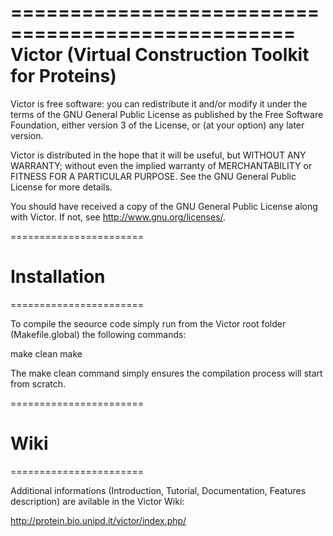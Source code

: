 ==================================================
Victor (Virtual Construction Toolkit for Proteins)
==================================================

Victor is free software: you can redistribute it and/or modify
it under the terms of the GNU General Public License as published by
the Free Software Foundation, either version 3 of the License, or
(at your option) any later version.

Victor is distributed in the hope that it will be useful,
but WITHOUT ANY WARRANTY; without even the implied warranty of
MERCHANTABILITY or FITNESS FOR A PARTICULAR PURPOSE.  See the
GNU General Public License for more details.

You should have received a copy of the GNU General Public License
along with Victor.  If not, see <http://www.gnu.org/licenses/>.


=======================
# Installation
=======================

To compile the seource code simply run from the Victor 
root folder (Makefile.global) the following commands:

 make clean
 make

The make clean command simply ensures the compilation 
process will start from scratch. 


=======================
# Wiki
=======================

Additional informations (Introduction, Tutorial, Documentation, 
Features description) are avilable in the Victor Wiki:

http://protein.bio.unipd.it/victor/index.php/


